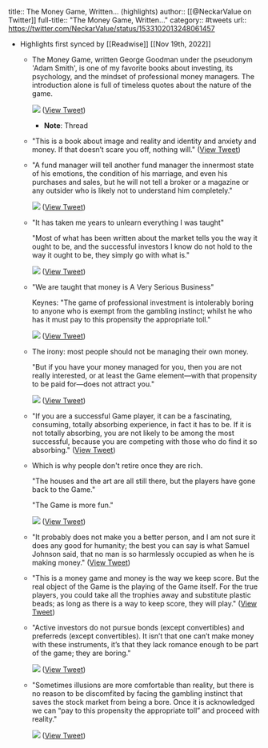 title:: The Money Game, Written... (highlights)
author:: [[@NeckarValue on Twitter]]
full-title:: "The Money Game, Written..."
category:: #tweets
url:: https://twitter.com/NeckarValue/status/1533102013248061457

- Highlights first synced by [[Readwise]] [[Nov 19th, 2022]]
	- The Money Game, written George Goodman under the pseudonym 'Adam Smith', is one of my favorite books about investing, its psychology, and the mindset of professional money managers. The introduction alone is full of timeless quotes about the nature of the game. 
	  
	  ![](https://pbs.twimg.com/media/FUanelNXwAEScyb.jpg) ([View Tweet](https://twitter.com/NeckarValue/status/1533102013248061457))
		- **Note**: Thread
	- "This is a book about image and reality and identity and anxiety and money. If that doesn’t scare you off, nothing will." ([View Tweet](https://twitter.com/NeckarValue/status/1533102016037326849))
	- "A fund manager will tell another fund manager the innermost state of his emotions, the condition of his marriage, and even his purchases and sales, but he will not tell a broker or a magazine or any outsider who is likely not to understand him completely." 
	  
	  ![](https://pbs.twimg.com/media/FUaqYrBXEAMx5xr.jpg) ([View Tweet](https://twitter.com/NeckarValue/status/1533102018910425089))
	- "It has taken me years to unlearn everything I was taught"
	  
	  "Most of what has been written about the market tells you the way it ought to be, and the successful investors I know do not hold to the way it ought to be, they simply go with what is." 
	  
	  ![](https://pbs.twimg.com/media/FUaqemmXwAEmzuj.jpg) ([View Tweet](https://twitter.com/NeckarValue/status/1533102022236446722))
	- "We are taught that money is A Very Serious Business"
	  
	  Keynes: "The game of professional investment is intolerably boring to anyone who is exempt from the gambling instinct; whilst he who has it must pay to this propensity the appropriate toll." 
	  
	  ![](https://pbs.twimg.com/media/FUanDdAXwAgqH-e.jpg) ([View Tweet](https://twitter.com/NeckarValue/status/1533102025872920576))
	- The irony: most people should not be managing their own money.
	  
	  "But if you have your money managed for you, then you are not really interested, or at least the Game element—with that propensity to be paid for—does not attract you." 
	  
	  ![](https://pbs.twimg.com/media/FUan40BWUAEdrp0.jpg) ([View Tweet](https://twitter.com/NeckarValue/status/1533102029299761152))
	- "If you are a successful Game player, it can be a fascinating, consuming, totally absorbing experience, in fact it has to be. If it is not totally absorbing, you are not likely to be among the most successful, because you are competing with those who do find it so absorbing." ([View Tweet](https://twitter.com/NeckarValue/status/1533102031006846977))
	- Which is why people don't retire once they are rich.
	  
	  "The houses and the art are all still there, but the players have gone back to the Game."
	  
	  "The Game is more fun." 
	  
	  ![](https://pbs.twimg.com/media/FUaoLd5XwAAn9hj.jpg) ([View Tweet](https://twitter.com/NeckarValue/status/1533102034488000515))
	- "It probably does not make you a better person, and I am not sure it does any good for humanity; the best you can say is what Samuel Johnson said, that no man is so harmlessly occupied as when he is making money." ([View Tweet](https://twitter.com/NeckarValue/status/1533102036262215680))
	- "This is a money game and money is the way we keep score. But the real object of the Game is the playing of the Game itself. For the true players, you could take all the trophies away and substitute plastic beads; as long as there is a way to keep score, they will play." ([View Tweet](https://twitter.com/NeckarValue/status/1533102037860331521))
	- "Active investors do not pursue bonds (except convertibles) and preferreds (except convertibles). It isn’t that one can’t make money with these instruments, it’s that they lack romance enough to be part of the game; they are boring." 
	  
	  ![](https://pbs.twimg.com/media/FUapyJ0WYAAmq5c.jpg) ([View Tweet](https://twitter.com/NeckarValue/status/1533102041387700226))
	- "Sometimes illusions are more comfortable than reality, but there is no reason to be discomfited by facing the gambling instinct that saves the stock market from being a bore. Once it is acknowledged we can “pay to this propensity the appropriate toll” and proceed with reality." 
	  
	  ![](https://pbs.twimg.com/media/FUapxUkWIAE6E3g.jpg) ([View Tweet](https://twitter.com/NeckarValue/status/1533102045342875648))